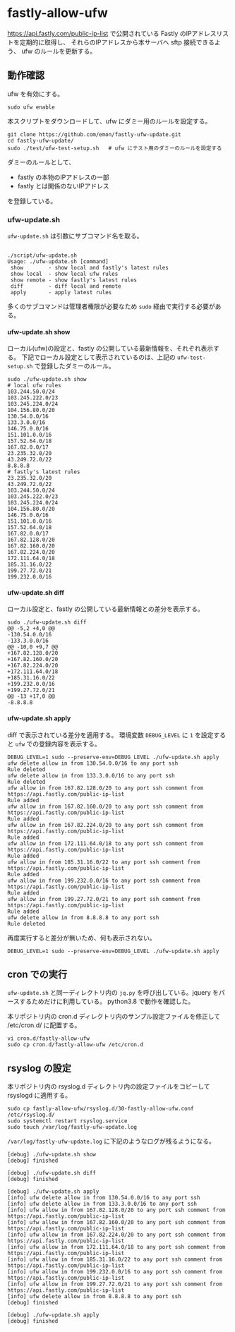 # fastly-allow-ufw

https://api.fastly.com/public-ip-list
で公開されている Fastly のIPアドレスリストを定期的に取得し、
それらのIPアドレスから本サーバへ sftp 接続できるよう、
ufw のルールを更新する。

## 動作確認

ufw を有効にする。
```
sudo ufw enable
```

本スクリプトをダウンロードして、ufw にダミー用のルールを設定する。

```
git clone https://github.com/emon/fastly-ufw-update.git
cd fastly-ufw-update/
sudo ./test/ufw-test-setup.sh	# ufw にテスト用のダミーのルールを設定する
```
ダミーのルールとして、
- fastly の本物のIPアドレスの一部
- fastly とは関係のないIPアドレス

を登録している。

### ufw-update.sh

`ufw-update.sh` は引数にサブコマンド名を取る。
```

./script/ufw-update.sh
Usage: ./ufw-update.sh [command]
 show        - show local and fastly's latest rules
 show local  - show local ufw rules
 show remote - show fastly's latest rules
 diff        - diff local and remote
 apply       - apply latest rules
```

多くのサブコマンドは管理者権限が必要なため `sudo` 経由で実行する必要がある。

#### ufw-update.sh show
ローカル(ufw)の設定と、fastly の公開している最新情報を、それぞれ表示する。
下記でローカル設定として表示されているのは、上記の `ufw-test-setup.sh` で登録したダミーのルール。

```
sudo ./ufw-update.sh show
# local ufw rules
103.244.50.0/24
103.245.222.0/23
103.245.224.0/24
104.156.80.0/20
130.54.0.0/16
133.3.0.0/16
146.75.0.0/16
151.101.0.0/16
157.52.64.0/18
167.82.0.0/17
23.235.32.0/20
43.249.72.0/22
8.8.8.8
# fastly's latest rules
23.235.32.0/20
43.249.72.0/22
103.244.50.0/24
103.245.222.0/23
103.245.224.0/24
104.156.80.0/20
146.75.0.0/16
151.101.0.0/16
157.52.64.0/18
167.82.0.0/17
167.82.128.0/20
167.82.160.0/20
167.82.224.0/20
172.111.64.0/18
185.31.16.0/22
199.27.72.0/21
199.232.0.0/16
```

#### ufw-update.sh diff
ローカル設定と、fastly の公開している最新情報との差分を表示する。
```
sudo ./ufw-update.sh diff
@@ -5,2 +4,0 @@
-130.54.0.0/16
-133.3.0.0/16
@@ -10,0 +9,7 @@
+167.82.128.0/20
+167.82.160.0/20
+167.82.224.0/20
+172.111.64.0/18
+185.31.16.0/22
+199.232.0.0/16
+199.27.72.0/21
@@ -13 +17,0 @@
-8.8.8.8
```

#### ufw-update.sh apply

diff で表示されている差分を適用する。
環境変数 `DEBUG_LEVEL` に `1` を設定すると `ufw` での登録内容を表示する。

```
DEBUG_LEVEL=1 sudo --preserve-env=DEBUG_LEVEL ./ufw-update.sh apply
ufw delete allow in from 130.54.0.0/16 to any port ssh
Rule deleted
ufw delete allow in from 133.3.0.0/16 to any port ssh
Rule deleted
ufw allow in from 167.82.128.0/20 to any port ssh comment from https://api.fastly.com/public-ip-list
Rule added
ufw allow in from 167.82.160.0/20 to any port ssh comment from https://api.fastly.com/public-ip-list
Rule added
ufw allow in from 167.82.224.0/20 to any port ssh comment from https://api.fastly.com/public-ip-list
Rule added
ufw allow in from 172.111.64.0/18 to any port ssh comment from https://api.fastly.com/public-ip-list
Rule added
ufw allow in from 185.31.16.0/22 to any port ssh comment from https://api.fastly.com/public-ip-list
Rule added
ufw allow in from 199.232.0.0/16 to any port ssh comment from https://api.fastly.com/public-ip-list
Rule added
ufw allow in from 199.27.72.0/21 to any port ssh comment from https://api.fastly.com/public-ip-list
Rule added
ufw delete allow in from 8.8.8.8 to any port ssh
Rule deleted
```

再度実行すると差分が無いため、何も表示されない。
```
DEBUG_LEVEL=1 sudo --preserve-env=DEBUG_LEVEL ./ufw-update.sh apply
```

## cron での実行

`ufw-update.sh` と同一ディレクトリ内の `jq.py` を呼び出している。jquery をパースするためだけに利用している。
python3.8 で動作を確認した。

本リポジトリ内の cron.d ディレクトリ内のサンプル設定ファイルを修正して /etc/cron.d/ に配置する。
```
vi cron.d/fastly-allow-ufw
sudo cp cron.d/fastly-allow-ufw /etc/cron.d
```

## rsyslog の設定

本リポジトリ内の rsyslog.d ディレクトリ内の設定ファイルをコピーして rsyslogd に適用する。
```
sudo cp fastly-allow-ufw/rsyslog.d/30-fastly-allow-ufw.conf /etc/rsyslog.d/
sudo systemctl restart rsyslog.service
sudo touch /var/log/fastly-ufw-update.log
```

`/var/log/fastly-ufw-update.log` に下記のようなログが残るようになる。

```log:/var/log/fastly-ufw-update.log
[debug] ./ufw-update.sh show
[debug] finished

[debug] ./ufw-update.sh diff
[debug] finished

[debug] ./ufw-update.sh apply
[info] ufw delete allow in from 130.54.0.0/16 to any port ssh
[info] ufw delete allow in from 133.3.0.0/16 to any port ssh
[info] ufw allow in from 167.82.128.0/20 to any port ssh comment from https://api.fastly.com/public-ip-list
[info] ufw allow in from 167.82.160.0/20 to any port ssh comment from https://api.fastly.com/public-ip-list
[info] ufw allow in from 167.82.224.0/20 to any port ssh comment from https://api.fastly.com/public-ip-list
[info] ufw allow in from 172.111.64.0/18 to any port ssh comment from https://api.fastly.com/public-ip-list
[info] ufw allow in from 185.31.16.0/22 to any port ssh comment from https://api.fastly.com/public-ip-list
[info] ufw allow in from 199.232.0.0/16 to any port ssh comment from https://api.fastly.com/public-ip-list
[info] ufw allow in from 199.27.72.0/21 to any port ssh comment from https://api.fastly.com/public-ip-list
[info] ufw delete allow in from 8.8.8.8 to any port ssh
[debug] finished

[debug] ./ufw-update.sh apply
[debug] finished
```

